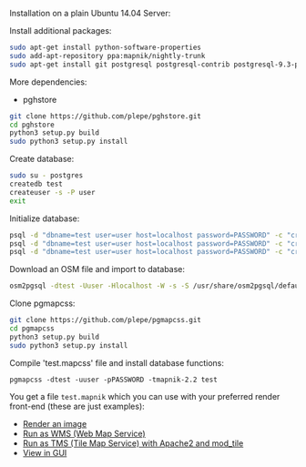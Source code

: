 Installation on a plain Ubuntu 14.04 Server:

Install additional packages:
```sh
sudo apt-get install python-software-properties
sudo add-apt-repository ppa:mapnik/nightly-trunk
sudo apt-get install git postgresql postgresql-contrib postgresql-9.3-postgis-2.1 python3-setuptools python3-dev python-mapnik osm2pgsql postgresql-plpython3 python3-postgresql ttf-unifont mapnik-input-plugin-postgis libmapnik libmapnik-dev mapnik-utils
```

More dependencies:
* pghstore

```sh
git clone https://github.com/plepe/pghstore.git
cd pghstore
python3 setup.py build
sudo python3 setup.py install
```

Create database:
```sh
sudo su - postgres
createdb test
createuser -s -P user
exit
```
Initialize database:
```sh
psql -d "dbname=test user=user host=localhost password=PASSWORD" -c "create extension hstore"
psql -d "dbname=test user=user host=localhost password=PASSWORD" -c "create extension postgis"
psql -d "dbname=test user=user host=localhost password=PASSWORD" -c "create language plpython3u"
```

Download an OSM file and import to database:
```sh
osm2pgsql -dtest -Uuser -Hlocalhost -W -s -S /usr/share/osm2pgsql/default.style --hstore --hstore-all -G azores-latest.osm.bz2
```

Clone pgmapcss:
```sh
git clone https://github.com/plepe/pgmapcss.git
cd pgmapcss
python3 setup.py build
sudo python3 setup.py install
```

Compile 'test.mapcss' file and install database functions:
```
pgmapcss -dtest -uuser -pPASSWORD -tmapnik-2.2 test
```

You get a file `test.mapnik` which you can use with your preferred render front-end (these are just examples):
* [Render an image](https://github.com/plepe/mapnik-render-image)
* [Run as WMS (Web Map Service)](https://github.com/mapbox/landspeed.js)
* [Run as TMS (Tile Map Service) with Apache2 and mod_tile](https://github.com/openstreetmap/mod_tile)
* [View in GUI](https://github.com/mapnik/mapnik/wiki/MapnikViewer)

